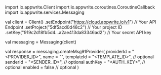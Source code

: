 import io.appwrite.Client
import io.appwrite.coroutines.CoroutineCallback
import io.appwrite.services.Messaging

val client = Client()
    .setEndpoint("https://cloud.appwrite.io/v1") // Your API Endpoint
    .setProject("5df5acd0d48c2") // Your project ID
    .setKey("919c2d18fb5d4...a2ae413da83346ad2") // Your secret API key

val messaging = Messaging(client)

val response = messaging.createMsg91Provider(
    providerId = "<PROVIDER_ID>",
    name = "<NAME>",
    templateId = "<TEMPLATE_ID>", // optional
    senderId = "<SENDER_ID>", // optional
    authKey = "<AUTH_KEY>", // optional
    enabled = false // optional
)
